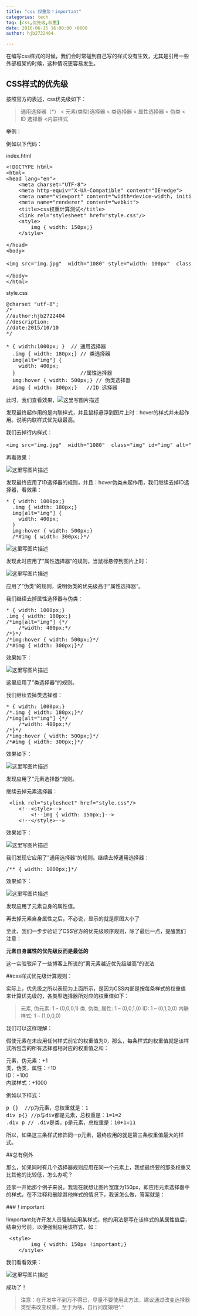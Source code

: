 ```yaml
---
title: "css 权重及！important"
categories: tech
tag: [css,优先级,权重]
date: 2016-06-15 16:00:00 +0800
author: hjb2722404

---
```


在编写css样式的时候，我们会时常碰到自己写的样式没有生效，尤其是引用一些外部框架的时候，这种情况更容易发生。

## CSS样式的优先级

按照官方的表述，css优先级如下：

<blockquote>
  通用选择器（*） &lt; 元素(类型)选择器 &lt; 类选择器 &lt; 属性选择器 &lt; 伪类  &lt; ID 选择器 &lt;内联样式
</blockquote>

举例：

例如以下代码：

index.html

<pre class="prettyprint"><span class="hljs-doctype">&lt;!DOCTYPE html&gt;</span>
<span class="hljs-tag">&lt;<span class="hljs-title">html</span>&gt;</span>
<span class="hljs-tag">&lt;<span class="hljs-title">head</span> <span class="hljs-attribute">lang</span>=<span class="hljs-value">"en"</span>&gt;</span>
    <span class="hljs-tag">&lt;<span class="hljs-title">meta</span> <span class="hljs-attribute">charset</span>=<span class="hljs-value">"UTF-8"</span>&gt;</span>
    <span class="hljs-tag">&lt;<span class="hljs-title">meta</span> <span class="hljs-attribute">http-equiv</span>=<span class="hljs-value">"X-UA-Compatible"</span> <span class="hljs-attribute">content</span>=<span class="hljs-value">"IE=edge"</span>&gt;</span>
    <span class="hljs-tag">&lt;<span class="hljs-title">meta</span> <span class="hljs-attribute">name</span>=<span class="hljs-value">"viewport"</span> <span class="hljs-attribute">content</span>=<span class="hljs-value">"width=device-width, initial-scale=1, maximum-scale=1, user-scalable=no"</span>&gt;</span>
    <span class="hljs-tag">&lt;<span class="hljs-title">meta</span> <span class="hljs-attribute">name</span>=<span class="hljs-value">"renderer"</span> <span class="hljs-attribute">content</span>=<span class="hljs-value">"webkit"</span>&gt;</span>
    <span class="hljs-tag">&lt;<span class="hljs-title">title</span>&gt;</span>css权重计算测试<span class="hljs-tag">&lt;/<span class="hljs-title">title</span>&gt;</span>
    <span class="hljs-tag">&lt;<span class="hljs-title">link</span> <span class="hljs-attribute">rel</span>=<span class="hljs-value">"stylesheet"</span> <span class="hljs-attribute">href</span>=<span class="hljs-value">"style.css"</span>/&gt;</span>
    <span class="hljs-tag">&lt;<span class="hljs-title">style</span>&gt;</span><span class="css">
        <span class="hljs-tag">img</span> <span class="hljs-rules">{ <span class="hljs-rule"><span class="hljs-attribute">width</span>:<span class="hljs-value"> <span class="hljs-number">150</span>px</span></span>;<span class="hljs-rule">}</span></span>
    </span><span class="hljs-tag">&lt;/<span class="hljs-title">style</span>&gt;</span>

<span class="hljs-tag">&lt;/<span class="hljs-title">head</span>&gt;</span>
<span class="hljs-tag">&lt;<span class="hljs-title">body</span>&gt;</span>

<span class="hljs-tag">&lt;<span class="hljs-title">img</span> <span class="hljs-attribute">src</span>=<span class="hljs-value">"img.jpg"</span>  <span class="hljs-attribute">width</span>=<span class="hljs-value">"1080"</span> <span class="hljs-attribute">style</span>=<span class="hljs-value">"width: 100px"</span>  <span class="hljs-attribute">class</span>=<span class="hljs-value">"img"</span> <span class="hljs-attribute">id</span>=<span class="hljs-value">"img"</span> <span class="hljs-attribute">alt</span>=<span class="hljs-value">"图片"</span>/&gt;</span>

<span class="hljs-tag">&lt;/<span class="hljs-title">body</span>&gt;</span>
<span class="hljs-tag">&lt;/<span class="hljs-title">html</span>&gt;</span></pre>

style.css



<pre class="prettyprint"><span class="hljs-at_rule">@<span class="hljs-keyword">charset</span> <span class="hljs-string">"utf-8"</span>;</span>
<span class="hljs-comment">/*
//author:hjb2722404
//description:
//date:2015/10/10
*/</span>

* { <span class="hljs-attribute">width</span><span class="hljs-value">:<span class="hljs-number">1000</span>px;</span> }  <span class="hljs-comment">// 通用选择器</span>
  <span class="hljs-class">.img</span> { <span class="hljs-attribute">width</span><span class="hljs-value">: <span class="hljs-number">180</span>px;</span>} <span class="hljs-comment">// 类选择器</span>
  <span class="hljs-tag">img</span><span class="hljs-attr_selector">[alt="img"]</span> {
    <span class="hljs-attribute">width</span><span class="hljs-value">: <span class="hljs-number">400</span>px;</span>
  }                     <span class="hljs-comment">//属性选择器</span>
  <span class="hljs-tag">img</span><span class="hljs-pseudo">:hover</span> { <span class="hljs-attribute">width</span><span class="hljs-value">: <span class="hljs-number">500</span>px;</span>} <span class="hljs-comment">// 伪类选择器</span>
  <span class="hljs-id">#img</span> { <span class="hljs-attribute">width</span><span class="hljs-value">: <span class="hljs-number">300</span>px;</span>}   <span class="hljs-comment">//ID 选择器</span></pre>

此时，我们查看效果，![这里写图片描述](http://img.blog.csdn.net/20151010104825524)

发现最终起作用的是内联样式，并且鼠标悬浮到图片上时：hover的样式并未起作用。说明内联样式优先级最高。

我们去掉行内样式：

<pre class="prettyprint">&lt;img src=<span class="hljs-string">"img.jpg"</span>  width=<span class="hljs-string">"1080"</span>  <span class="hljs-type">class</span>=<span class="hljs-string">"img"</span> <span class="hljs-property">id</span>=<span class="hljs-string">"img"</span> alt=<span class="hljs-string">"图片"</span>/&gt;</pre>

再看效果：

![这里写图片描述](http://img.blog.csdn.net/20151010105858675)

发现最终应用了ID选择器的规则，并且：hover伪类未起作用，我们继续去掉ID选择器，看效果：



<pre class="prettyprint">
* <span class="hljs-rules">{ <span class="hljs-rule"><span class="hljs-attribute">width</span>:<span class="hljs-value"> <span class="hljs-number">1000</span>px</span></span>;<span class="hljs-rule">}</span></span>
  <span class="hljs-class">.img</span> <span class="hljs-rules">{ <span class="hljs-rule"><span class="hljs-attribute">width</span>:<span class="hljs-value"> <span class="hljs-number">180</span>px</span></span>;<span class="hljs-rule">}</span></span>
  <span class="hljs-tag">img</span><span class="hljs-attr_selector">[alt="img"]</span> <span class="hljs-rules">{
    <span class="hljs-rule"><span class="hljs-attribute">width</span>:<span class="hljs-value"> <span class="hljs-number">400</span>px</span></span>;
  <span class="hljs-rule">}</span></span>
  <span class="hljs-tag">img</span><span class="hljs-pseudo">:hover</span> <span class="hljs-rules">{ <span class="hljs-rule"><span class="hljs-attribute">width</span>:<span class="hljs-value"> <span class="hljs-number">500</span>px</span></span>;<span class="hljs-rule">}</span></span>
  <span class="hljs-comment">/*#img { width: 300px;}*/</span></pre>

![这里写图片描述](http://img.blog.csdn.net/20151010111346673)

发现此时应用了”属性选择器“的规则，当鼠标悬停到图片上时：

![这里写图片描述](http://img.blog.csdn.net/20151010110706563)

应用了”伪类“的规则，说明伪类的优先级高于”属性选择器“。

我们继续去掉属性选择器与伪类：



<pre class="prettyprint">* <span class="hljs-rules">{ <span class="hljs-rule"><span class="hljs-attribute">width</span>:<span class="hljs-value"> <span class="hljs-number">1000</span>px</span></span>;<span class="hljs-rule">}</span></span>
<span class="hljs-class">.img</span> <span class="hljs-rules">{ <span class="hljs-rule"><span class="hljs-attribute">width</span>:<span class="hljs-value"> <span class="hljs-number">180</span>px</span></span>;<span class="hljs-rule">}</span></span>
<span class="hljs-comment">/*img[alt="img"] {*/</span>
    <span class="hljs-comment">/*width: 400px;*/</span>
<span class="hljs-comment">/*}*/</span>
<span class="hljs-comment">/*img:hover { width: 500px;}*/</span>
<span class="hljs-comment">/*#img { width: 300px;}*/</span></pre>

效果如下：

![这里写图片描述](http://img.blog.csdn.net/20151010111505528)

这里应用了”类选择器“的规则。

我们继续去掉类选择器：



<pre class="prettyprint">* <span class="hljs-rules">{ <span class="hljs-rule"><span class="hljs-attribute">width</span>:<span class="hljs-value"> <span class="hljs-number">1000</span>px</span></span>;<span class="hljs-rule">}</span></span>
<span class="hljs-comment">/*.img { width: 180px;}*/</span>
<span class="hljs-comment">/*img[alt="img"] {*/</span>
    <span class="hljs-comment">/*width: 400px;*/</span>
<span class="hljs-comment">/*}*/</span>
<span class="hljs-comment">/*img:hover { width: 500px;}*/</span>
<span class="hljs-comment">/*#img { width: 300px;}*/</span></pre>

效果如下：

![这里写图片描述](http://img.blog.csdn.net/20151010111654619)

发现应用了”元素选择器“规则。

继续去掉元素选择器：

<pre class="prettyprint"> <span class="hljs-tag">&lt;<span class="hljs-title">link</span> <span class="hljs-attribute">rel</span>=<span class="hljs-value">"stylesheet"</span> <span class="hljs-attribute">href</span>=<span class="hljs-value">"style.css"</span>/&gt;</span>
    <span class="hljs-comment">&lt;!--&lt;style&gt;--&gt;</span>
        <span class="hljs-comment">&lt;!--img { width: 150px;}--&gt;</span>
    <span class="hljs-comment">&lt;!--&lt;/style&gt;--&gt;</span></pre>

效果如下：

![这里写图片描述](http://img.blog.csdn.net/20151010112012488)

我们发现它应用了”通用选择器“的规则。继续去掉通用选择器：



<pre class="prettyprint"><span class="hljs-javadoc">/** { width: 1000px;}*/</span></pre>

效果如下：

![这里写图片描述](http://img.blog.csdn.net/20151010112211200)

发现应用了元素自身的属性值。

再去掉元素自身属性之后，不必说，显示的就是原图大小了

至此，我们一步步验证了CSS官方的优先级顺序规则，除了最后一点，提醒我们注意：

**元素自身属性的优先级反而是最低的**

这一实验驳斥了一些博客上所说的”离元素越近优先级越高“的说法

##css样式优先级计算规则：

实际上，优先级之所以表现为上面所示，是因为CSS内部是按每条样式的权重值来计算优先级的，各类型选择器所对应的权重值如下：

<blockquote>
  元素, 伪元素: 1 – (0,0,0,1)      
  类, 伪类, 属性: 1 – (0,0,1,0)      
  ID: 1 – (0,1,0,0)     
  内联样式: 1 – (1,0,0,0)
</blockquote>

我们可以这样理解：

假使元素在未应用任何样式前它的权重值为0，那么，每条样式的权重值就是该样式所包含的所有选择器相对应的权重值之和：

元素，伪元素：+1     
类，伪类，属性：+10     
ID：+100     
内联样式：+1000

例如以下样式：

<pre class="prettyprint">p {} <span class="hljs-comment"> //p为元素，总权重就是：1</span>
<span class="hljs-operator">div</span> p{}<span class="hljs-comment"> //p与div都是元素，总权重是：1=1=2</span>
.<span class="hljs-operator">div</span> p<span class="hljs-comment"> // .div是类，p是元素，总权重是：10+1=11</span></pre>

所以，如果这三条样式修饰同一p元素，最终应用的就是第三条权重值最大的样式。

##总有例外

那么，如果同时有几个选择器规则应用在同一个元素上，我想最终要的那条权重又比其他的比较低，怎么办呢？

还拿一开始那个例子来说，我现在就想让图片宽度为150px，即应用元素选择器中的样式，在不注释和删除其他样式的情况下，我该怎么做，答案就是：



###！important

!important允许开发人员强制应用某样式，他的用法是写在该样式的某属性值后，结束分号前，以便强制应用该样式，如：

<pre class="prettyprint"> <span class="hljs-tag">&lt;<span class="hljs-title">style</span>&gt;</span><span class="css">
        <span class="hljs-tag">img</span> <span class="hljs-rules">{ <span class="hljs-rule"><span class="hljs-attribute">width</span>:<span class="hljs-value"> <span class="hljs-number">150</span>px <span class="hljs-important">!important</span></span></span>;<span class="hljs-rule">}</span></span>
    </span><span class="hljs-tag">&lt;/<span class="hljs-title">style</span>&gt;</span></pre>

我们看看效果：

![这里写图片描述](http://img.blog.csdn.net/20151010114112231)

成功了！

<blockquote>
  注意：在开发中不到万不得已，尽量不要使用此方法，建议通过改变选择器类型来改变权重。至于为啥，自行问度娘吧^.^
</blockquote>
